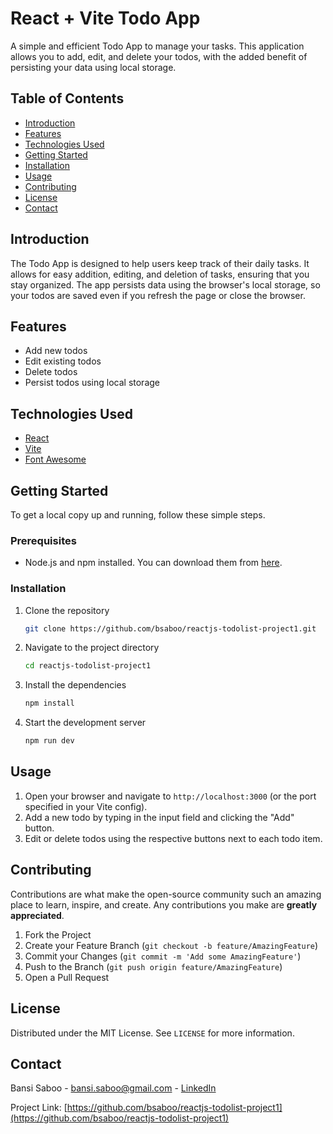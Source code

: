 # React + Vite Todo App

A simple and efficient Todo App to manage your tasks. This application allows you to add, edit, and delete your todos, with the added benefit of persisting your data using local storage.

## Table of Contents

- [Introduction](#introduction)
- [Features](#features)
- [Technologies Used](#technologies-used)
- [Getting Started](#getting-started)
- [Installation](#installation)
- [Usage](#usage)
- [Contributing](#contributing)
- [License](#license)
- [Contact](#contact)

## Introduction

The Todo App is designed to help users keep track of their daily tasks. It allows for easy addition, editing, and deletion of tasks, ensuring that you stay organized. The app persists data using the browser's local storage, so your todos are saved even if you refresh the page or close the browser.

## Features

- Add new todos
- Edit existing todos
- Delete todos
- Persist todos using local storage

## Technologies Used

- [React](https://reactjs.org/)
- [Vite](https://vitejs.dev/)
- [Font Awesome](https://fontawesome.com/)

## Getting Started

To get a local copy up and running, follow these simple steps.

### Prerequisites

- Node.js and npm installed. You can download them from [here](https://nodejs.org/).

### Installation

1. Clone the repository
    ```bash
    git clone https://github.com/bsaboo/reactjs-todolist-project1.git
    ```
2. Navigate to the project directory
    ```bash
    cd reactjs-todolist-project1
    ```
3. Install the dependencies
    ```bash
    npm install
    ```
4. Start the development server
    ```bash
    npm run dev
    ```

## Usage

1. Open your browser and navigate to `http://localhost:3000` (or the port specified in your Vite config).
2. Add a new todo by typing in the input field and clicking the "Add" button.
3. Edit or delete todos using the respective buttons next to each todo item.

## Contributing

Contributions are what make the open-source community such an amazing place to learn, inspire, and create. Any contributions you make are **greatly appreciated**.

1. Fork the Project
2. Create your Feature Branch (`git checkout -b feature/AmazingFeature`)
3. Commit your Changes (`git commit -m 'Add some AmazingFeature'`)
4. Push to the Branch (`git push origin feature/AmazingFeature`)
5. Open a Pull Request

## License

Distributed under the MIT License. See `LICENSE` for more information.

## Contact

Bansi Saboo - [bansi.saboo@gmail.com](mailto:bansi.saboo@gmail.com) - [LinkedIn](https://www.linkedin.com/in/bansi-saboo-93833b152/)

Project Link: [https://github.com/bsaboo/reactjs-todolist-project1](https://github.com/bsaboo/reactjs-todolist-project1)

